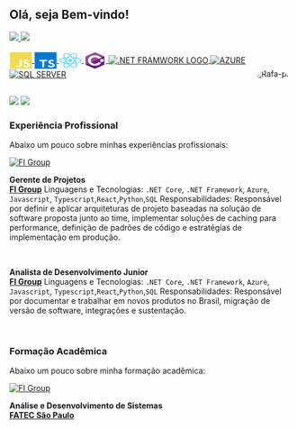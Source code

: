 ## Olá, seja Bem-vindo!

<div align="left">
  <a href="https://github.com/arturn1">
  <img height="150" src="https://github-readme-stats.vercel.app/api?username=arturn1&show_icons=true&theme=tokyonight&include_all_commits=true&count_private=true"/>
  <img width="450" src="https://github-readme-stats.vercel.app/api/top-langs/?username=arturn1&layout=compact&langs_count=100&theme=tokyonight"/>
</div>

<div style="display: inline_block"><br>
    <img align="center" alt="JAVASCRIPT LOGO" height="30" width="40"
        src="https://raw.githubusercontent.com/devicons/devicon/master/icons/javascript/javascript-plain.svg">
    <img align="center" alt="TYPESCRIPT LOGO" height="30" width="40"
        src="https://raw.githubusercontent.com/devicons/devicon/master/icons/typescript/typescript-plain.svg">
    <img align="center" alt="REACT JS LOGO" height="30" width="40"
        src="https://raw.githubusercontent.com/devicons/devicon/master/icons/react/react-original.svg">
    <img align="center" alt="CSHARP LOGO" height="30" width="40"
        src="https://raw.githubusercontent.com/devicons/devicon/master/icons/csharp/csharp-original.svg">
    <img align="center" alt=".NET FRAMWORK LOGO" height="30" width="40"
        src="https://cdn.jsdelivr.net/gh/devicons/devicon/icons/dotnetcore/dotnetcore-original.svg">
    <img align="center" alt="AZURE" height="30" width="40"
        src="https://cdn.jsdelivr.net/gh/devicons/devicon/icons/azure/azure-original.svg">
    <img align="center" alt="SQL SERVER" height="30" width="40"
        src="https://cdn.jsdelivr.net/gh/devicons/devicon/icons/microsoftsqlserver/microsoftsqlserver-plain.svg">
    <img align="right" alt="Rafa-pic" height="150" style="border-radius:50px;"
        src="https://avatars.githubusercontent.com/u/59577922?s=400&u=c1c7281cbd6d8d29f897a9a9add792bfa90a1285&v=4?width=676&height=676">
</div>

##

<div>
    <a href="mailto:artur.a.patricio@gmail.com"><img
            src="https://img.shields.io/badge/-Gmail-%23333?style=for-the-badge&logo=gmail&logoColor=white"
            target="_blank"></a>
    <a href="https://www.linkedin.com/in/artur-anderson-patricio/" target="_blank"><img
            src="https://img.shields.io/badge/-LinkedIn-%230077B5?style=for-the-badge&logo=linkedin&logoColor=white"
            target="_blank"></a>
<br />

### Experiência Profissional
  Abaixo um pouco sobre minhas experiências profissionais:

  [<img height="25%" width="25%" alt="FI Group"
      src="https://br.fi-group.com/wp-content/uploads/sites/9/2019/10/menu2.png" />](https://br.fi-group.com/)

  **Gerente de Projetos** \
  [**FI Group**](https://br.fi-group.com/)
  Linguagens e Tecnologias: `.NET Core`, `.NET Framework`, `Azure`, `Javascript`, `Typescript`,`React`,`Python`,`SQL`
  Responsabilidades: Responsável por definir e aplicar arquiteturas de projeto baseadas na solução de software
  proposta junto ao time, implementar soluções de caching para performance, definição de padrões de código e
  estratégias de implementação em produção.

<br />

  **Analista de Desenvolvimento Junior** \
  [**FI Group**](https://br.fi-group.com/)
  Linguagens e Tecnologias: `.NET Core`, `.NET Framework`, `Azure`, `Javascript`, `Typescript`,`React`,`Python`,`SQL`
  Responsabilidades: Responsável por documentar e trabalhar em novos produtos no Brasil, migração de versão de
  software, integrações e sustentação.

<br />

  ### Formação Acadêmica
  Abaixo um pouco sobre minha formação acadêmica:

  [<img height="60px" width="60px" alt="FI Group"
       style="background: no-repeat center; background-size: cover"
      src="https://media.licdn.com/dms/image/C4D0BAQHGVypJyvBbxQ/company-logo_200_200/0/1630568533877?e=2147483647&v=beta&t=dFHR7ugwewqyDSM3q_bgbtZbYxn4NtNxzstefztGG24" />](https://www.fatecsp.br/)

  **Análise e Desenvolvimento de Sistemas** \
  [**FATEC São Paulo**](https://www.fatecsp.br/)

  <br />

</div>


